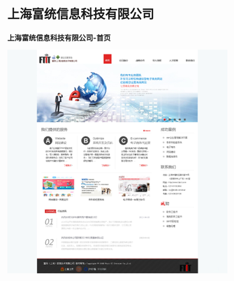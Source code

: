 # 上海富统信息科技有限公司
###
### 上海富统信息科技有限公司-首页
![image](https://github.com/jianghong1992/enterprise-website/blob/master/futong-it/screenshot-01.jpg)
